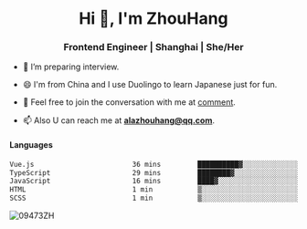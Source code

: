 <h1 align="center">Hi 👋, I'm ZhouHang</h1>

<h3 align="center">Frontend Engineer | Shanghai | She/Her</h3>

- 🤔 I’m preparing interview.
  
- 😄 I'm from China and I use Duolingo to learn Japanese just for fun.
  
- 🐨 Feel free to join the conversation with me at [comment](https://github.com/09473ZH/comment/discussions).

- 📫 Also U can reach me at **alazhouhang@qq.com**.


<h4 align="left">Languages</h4>
<!--START_SECTION:waka-->

```txt
Vue.js                        36 mins         ██████████▓░░░░░░░░░░░░░░   42.17 %
TypeScript                    29 mins         ████████▓░░░░░░░░░░░░░░░░   34.12 %
JavaScript                    16 mins         ████▓░░░░░░░░░░░░░░░░░░░░   18.93 %
HTML                          1 min           ▒░░░░░░░░░░░░░░░░░░░░░░░░   01.51 %
SCSS                          1 min           ▒░░░░░░░░░░░░░░░░░░░░░░░░   01.50 %
```

<!--END_SECTION:waka-->

<p align="left"> <img src=https://github-readme-stats.vercel.app/api?username=09473ZH&show_icons=true alt=09473ZH /> </p>
